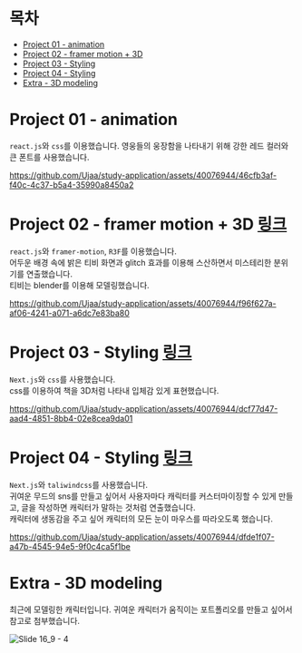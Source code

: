 
# 목차
- [Project 01 - animation](#project-01---animation)
- [Project 02 - framer motion + 3D](#project-02---framer-motion--3d-링크https6jdgzs-5173csbapp)
- [Project 03 - Styling](#project-03---styling-링크httpsnextjs-final-projectvercelapp)
- [Project 04 - Styling](#project-04---styling-링크httpspraise-boxvercelapp)
- [Extra - 3D modeling](#extra---3d-modeling)

# Project 01 - animation

`react.js`와 `css`를 이용했습니다. 영웅들의 웅장함을 나타내기 위해 강한 레드 컬러와 큰 폰트를 사용했습니다.

https://github.com/Ujaa/study-application/assets/40076944/46cfb3af-f40c-4c37-b5a4-35990a8450a2

# Project 02 - framer motion + 3D [링크](https://6jdgzs-5173.csb.app)

`react.js`와 `framer-motion`, `R3F`를 이용했습니다.<br/>
어두운 배경 속에 밝은 티비 화면과 glitch 효과를 이용해 스산하면서 미스테리한 분위기를 연출했습니다.<br/>
티비는 blender를 이용해 모델링했습니다. <br/>

https://github.com/Ujaa/study-application/assets/40076944/f96f627a-af06-4241-a071-a6dc7e83ba80

# Project 03 - Styling [링크](https://nextjs-final-project.vercel.app/)

`Next.js`와 `css`를 사용했습니다.<br/>
css를 이용하여 책을 3D처럼 나타내 입체감 있게 표현했습니다.

https://github.com/Ujaa/study-application/assets/40076944/dcf77d47-aad4-4851-8bb4-02e8cea9da01

# Project 04 - Styling [링크](https://praise-box.vercel.app/)

`Next.js`와 `taliwindcss`를 사용했습니다.<br/>
귀여운 무드의 sns를 만들고 싶어서 사용자마다 캐릭터를 커스터마이징할 수 있게 만들고, 글을 작성하면 캐릭터가 말하는 것처럼 연출했습니다.<br/>
캐릭터에 생동감을 주고 싶어 캐릭터의 모든 눈이 마우스를 따라오도록 했습니다.<br/>

https://github.com/Ujaa/study-application/assets/40076944/dfde1f07-a47b-4545-94e5-9f0c4ca5f1be


# Extra - 3D modeling
최근에 모델링한 캐릭터입니다. 귀여운 캐릭터가 움직이는 포트폴리오를 만들고 싶어서 참고로 첨부했습니다.

![Slide 16_9 - 4](https://github.com/Ujaa/study-application/assets/40076944/87e03b6b-860c-42e6-8dc8-ca84b3d7501c)

